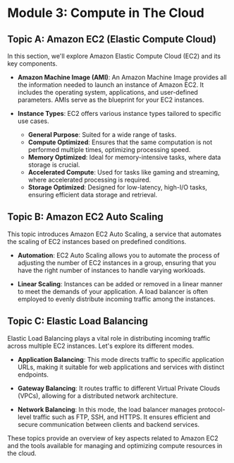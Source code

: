 # Module 3: Compute in The Cloud

## Topic A: Amazon EC2 (Elastic Compute Cloud)

In this section, we'll explore Amazon Elastic Compute Cloud (EC2) and its key components.

- **Amazon Machine Image  (AMI)**: An Amazon Machine Image provides all the information needed to launch an instance of Amazon EC2. It includes the operating system, applications, and user-defined parameters. AMIs serve as the blueprint for your EC2 instances.

- **Instance Types**: EC2 offers various instance types tailored to specific use cases.
  - **General Purpose**: Suited for a wide range of tasks.
  - **Compute Optimized**: Ensures that the same computation is not performed multiple times, optimizing processing speed.
  - **Memory Optimized**: Ideal for memory-intensive tasks, where data storage is crucial.
  - **Accelerated Compute**: Used for tasks like gaming and streaming, where accelerated processing is required.
  - **Storage Optimized**: Designed for low-latency, high-I/O tasks, ensuring efficient data storage and retrieval.

## Topic B: Amazon EC2 Auto Scaling

This topic introduces Amazon EC2 Auto Scaling, a service that automates the scaling of EC2 instances based on predefined conditions.

- **Automation**: EC2 Auto Scaling allows you to automate the process of adjusting the number of EC2 instances in a group, ensuring that you have the right number of instances to handle varying workloads.

- **Linear Scaling**: Instances can be added or removed in a linear manner to meet the demands of your application. A load balancer is often employed to evenly distribute incoming traffic among the instances.

## Topic C: Elastic Load Balancing

Elastic Load Balancing plays a vital role in distributing incoming traffic across multiple EC2 instances. Let's explore its different modes.

- **Application Balancing**: This mode directs traffic to specific application URLs, making it suitable for web applications and services with distinct endpoints.

- **Gateway Balancing**: It routes traffic to different Virtual Private Clouds (VPCs), allowing for a distributed network architecture.

- **Network Balancing**: In this mode, the load balancer manages protocol-level traffic such as FTP, SSH, and HTTPS. It ensures efficient and secure communication between clients and backend services.

These topics provide an overview of key aspects related to Amazon EC2 and the tools available for managing and optimizing compute resources in the cloud.